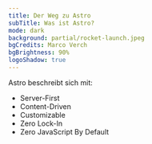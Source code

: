 ```yaml
---
title: Der Weg zu Astro
subTitle: Was ist Astro?
mode: dark
background: partial/rocket-launch.jpeg
bgCredits: Marco Verch
bgBrightness: 90%
logoShadow: true
---
```


Astro beschreibt sich mit:

- Server-First
- Content-Driven
- Customizable
- Zero Lock-In
- Zero JavaScript By Default
